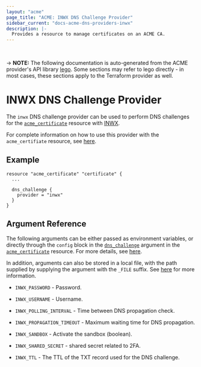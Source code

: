 ```yaml
---
layout: "acme"
page_title: "ACME: INWX DNS Challenge Provider"
sidebar_current: "docs-acme-dns-providers-inwx"
description: |-
  Provides a resource to manage certificates on an ACME CA.
---
```

<br>

-> **NOTE:** The following documentation is auto-generated from the
ACME provider's API library [lego](https://go-acme.github.io/lego/).
Some sections may refer to lego directly - in most cases, these
sections apply to the Terraform provider as well.

# INWX DNS Challenge Provider

The `inwx` DNS challenge provider can be used to perform DNS challenges for
the [`acme_certificate`][resource-acme-certificate] resource with
[INWX](https://www.inwx.de/en).

[resource-acme-certificate]: /docs/providers/acme/r/certificate.html

For complete information on how to use this provider with the `acme_certifiate`
resource, see [here][resource-acme-certificate-dns-challenges].

[resource-acme-certificate-dns-challenges]: /docs/providers/acme/r/certificate.html#using-dns-challenges

## Example

```hcl
resource "acme_certificate" "certificate" {
  ...

  dns_challenge {
    provider = "inwx"
  }
}
```
## Argument Reference

The following arguments can be either passed as environment variables, or
directly through the `config` block in the
[`dns_challenge`][resource-acme-certificate-dns-challenge-arg] argument in the
[`acme_certificate`][resource-acme-certificate] resource. For more details, see
[here][resource-acme-certificate-dns-challenges].

[resource-acme-certificate-dns-challenge-arg]: /docs/providers/acme/r/certificate.html#dns_challenge

In addition, arguments can also be stored in a local file, with the path
supplied by supplying the argument with the `_FILE` suffix. See
[here][acme-certificate-file-arg-example] for more information.

[acme-certificate-file-arg-example]: /docs/providers/acme/r/certificate.html#using-variable-files-for-provider-arguments

* `INWX_PASSWORD` - Password.
* `INWX_USERNAME` - Username.

* `INWX_POLLING_INTERVAL` - Time between DNS propagation check.
* `INWX_PROPAGATION_TIMEOUT` - Maximum waiting time for DNS propagation.
* `INWX_SANDBOX` - Activate the sandbox (boolean).
* `INWX_SHARED_SECRET` - shared secret related to 2FA.
* `INWX_TTL` - The TTL of the TXT record used for the DNS challenge.


